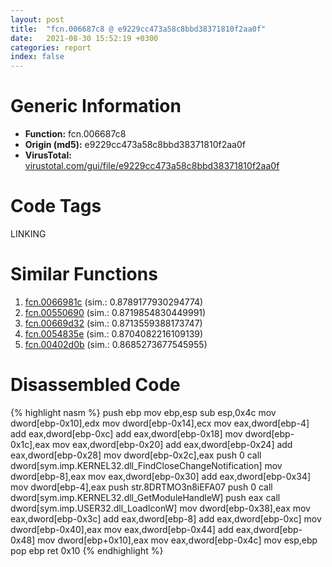 ```yaml
---
layout: post
title:  "fcn.006687c8 @ e9229cc473a58c8bbd38371810f2aa0f"
date:   2021-08-30 15:52:19 +0300
categories: report
index: false
---
```


# Generic Information
- **Function:** fcn.006687c8
- **Origin (md5):** e9229cc473a58c8bbd38371810f2aa0f
- **VirusTotal:** [virustotal.com/gui/file/e9229cc473a58c8bbd38371810f2aa0f][virustotal_ref]

# Code Tags
<span class="tag" id="LINKING">LINKING</span>


# Similar Functions

1. [fcn.0066981c][similar_1_ref] (sim.: 0.8789177930294774)
2. [fcn.00550690][similar_2_ref] (sim.: 0.8719854830449991)
3. [fcn.00669d32][similar_3_ref] (sim.: 0.8713559388173747)
4. [fcn.0054835e][similar_4_ref] (sim.: 0.8704082216109139)
5. [fcn.00402d0b][similar_5_ref] (sim.: 0.8685273677545955)


# Disassembled Code

{% highlight nasm %}
push ebp
mov ebp,esp
sub esp,0x4c
mov dword[ebp-0x10],edx
mov dword[ebp-0x14],ecx
mov eax,dword[ebp-4]
add eax,dword[ebp-0xc]
add eax,dword[ebp-0x18]
mov dword[ebp-0x1c],eax
mov eax,dword[ebp-0x20]
add eax,dword[ebp-0x24]
add eax,dword[ebp-0x28]
mov dword[ebp-0x2c],eax
push 0
call dword[sym.imp.KERNEL32.dll_FindCloseChangeNotification]
mov dword[ebp-8],eax
mov eax,dword[ebp-0x30]
add eax,dword[ebp-0x34]
mov dword[ebp-4],eax
push str.8DRTMO3n8iEFA07
push 0
call dword[sym.imp.KERNEL32.dll_GetModuleHandleW]
push eax
call dword[sym.imp.USER32.dll_LoadIconW]
mov dword[ebp-0x38],eax
mov eax,dword[ebp-0x3c]
add eax,dword[ebp-8]
add eax,dword[ebp-0xc]
mov dword[ebp-0x40],eax
mov eax,dword[ebp-0x44]
add eax,dword[ebp-0x48]
mov dword[ebp+0x10],eax
mov eax,dword[ebp-0x4c]
mov esp,ebp
pop ebp
ret 0x10
{% endhighlight %}


[similar_1_ref]: /report/fcn.0066981c@e9229cc473a58c8bbd38371810f2aa0f
[similar_2_ref]: /report/fcn.00550690@8bd41b732eefb1ee271fb434070dd021
[similar_3_ref]: /report/fcn.00669d32@e9229cc473a58c8bbd38371810f2aa0f
[similar_4_ref]: /report/fcn.0054835e@008ebacd307f3ac8942baa09393de50a
[similar_5_ref]: /report/fcn.00402d0b@35459c3a1793526709d42ddd5b0c1d53
[virustotal_ref]: https://www.virustotal.com/gui/file/e9229cc473a58c8bbd38371810f2aa0f
